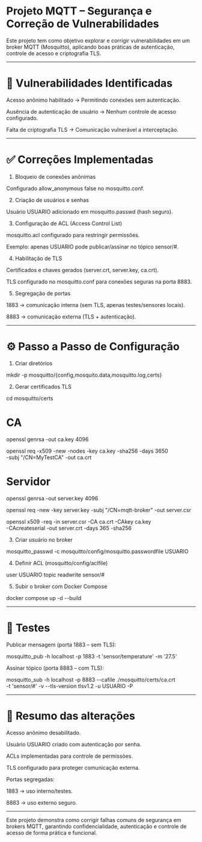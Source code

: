 # Projeto MQTT – Segurança e Correção de Vulnerabilidades

Este projeto tem como objetivo explorar e corrigir vulnerabilidades em um broker MQTT (Mosquitto), aplicando boas práticas de autenticação, controle de acesso e criptografia TLS.


---


# 🔎 Vulnerabilidades Identificadas

Acesso anônimo habilitado → Permitindo conexões sem autenticação.

Ausência de autenticação de usuário → Nenhum controle de acesso configurado.

Falta de criptografia TLS → Comunicação vulnerável a interceptação.



---

# ✅ Correções Implementadas

1. Bloqueio de conexões anônimas

Configurado allow_anonymous false no mosquitto.conf.



2. Criação de usuários e senhas

Usuário USUARIO adicionado em mosquitto.passwd (hash seguro).



3. Configuração de ACL (Access Control List)

mosquitto.acl configurado para restringir permissões.

Exemplo: apenas USUARIO pode publicar/assinar no tópico sensor/#.



4. Habilitação de TLS

Certificados e chaves gerados (server.crt, server.key, ca.crt).

TLS configurado no mosquitto.conf para conexões seguras na porta 8883.



5. Segregação de portas

1883 → comunicação interna (sem TLS, apenas testes/sensores locais).

8883 → comunicação externa (TLS + autenticação).





---

# ⚙️ Passo a Passo de Configuração

1. Criar diretórios

mkdir -p mosquitto/{config,mosquito.data,mosquitto.log,certs}

2. Gerar certificados TLS

cd mosquitto/certs

# CA
openssl genrsa -out ca.key 4096

openssl req -x509 -new -nodes -key ca.key -sha256 -days 3650 \
  -subj "/CN=MyTestCA" -out ca.crt

# Servidor
openssl genrsa -out server.key 4096

openssl req -new -key server.key -subj "/CN=mqtt-broker" -out server.csr

openssl x509 -req -in server.csr -CA ca.crt -CAkey ca.key \
  -CAcreateserial -out server.crt -days 365 -sha256

3. Criar usuário no broker

mosquitto_passwd -c mosquitto/config/mosquitto.passwordfile USUARIO

4. Definir ACL (mosquitto/config/aclfile)

user USUARIO
topic readwrite sensor/#

5. Subir o broker com Docker Compose

docker compose up -d --build


---

# 🧪 Testes

Publicar mensagem (porta 1883 – sem TLS):

mosquitto_pub -h localhost -p 1883 -t 'sensor/temperature' -m '27.5'

Assinar tópico (porta 8883 – com TLS):

mosquitto_sub -h localhost -p 8883 --cafile ./mosquitto/certs/ca.crt \
  -t 'sensor/#' -v --tls-version tlsv1.2 -u USUARIO -P <SENHA>


---

# 📌 Resumo das alterações

Acesso anônimo desabilitado.

Usuário USUARIO criado com autenticação por senha.

ACLs implementadas para controle de permissões.

TLS configurado para proteger comunicação externa.

Portas segregadas:

1883 → uso interno/testes.

8883 → uso externo seguro.




---

Este projeto demonstra como corrigir falhas comuns de segurança em brokers MQTT, garantindo confidencialidade, autenticação e controle de acesso de forma prática e funcional.





